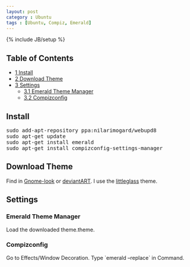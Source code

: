 ```yaml
---
layout: post
category : Ubuntu
tags : [Ubuntu, Compiz, Emerald]
---
```

{% include JB/setup %}


<div id="table-of-contents">
<h2>Table of Contents</h2>
<div id="text-table-of-contents">
<ul>
<li><a href="#sec-1">1 Install</a></li>
<li><a href="#sec-2">2 Download Theme</a></li>
<li><a href="#sec-3">3 Settings</a>
<ul>
<li><a href="#sec-3-1">3.1 Emerald Theme Manager</a></li>
<li><a href="#sec-3-2">3.2 Compizconfig</a></li>
</ul>
</li>
</ul>
</div>
</div>

<div id="outline-container-1" class="outline-2">
<h2 id="sec-1">Install</h2>
<div class="outline-text-2" id="text-1">




<pre class="example">sudo add-apt-repository ppa:nilarimogard/webupd8
sudo apt-get update
sudo apt-get install emerald
sudo apt-get install compizconfig-settings-manager
</pre>

</div>

</div>

<div id="outline-container-2" class="outline-2">
<h2 id="sec-2">Download Theme</h2>
<div class="outline-text-2" id="text-2">

<p>Find in <a href="http://gnome-look.org/">Gnome-look</a> or <a href="http://www.deviantart.com/">deviantART</a>. I use the <a href="http://gnome-look.org/content/show.php/Minimal+LittleGlass?content=139829">littleglass</a> theme.
</p></div>

</div>

<div id="outline-container-3" class="outline-2">
<h2 id="sec-3">Settings</h2>
<div class="outline-text-2" id="text-3">


</div>

<div id="outline-container-3-1" class="outline-3">
<h3 id="sec-3-1">Emerald Theme Manager</h3>
<div class="outline-text-3" id="text-3-1">

<p>Load the downloaded theme.theme.
</p></div>

</div>

<div id="outline-container-3-2" class="outline-3">
<h3 id="sec-3-2">Compizconfig</h3>
<div class="outline-text-3" id="text-3-2">

<p>Go to Effects/Window Decoration. Type `emerald &ndash;replace` in Command.
</p></div>
</div>
</div>
